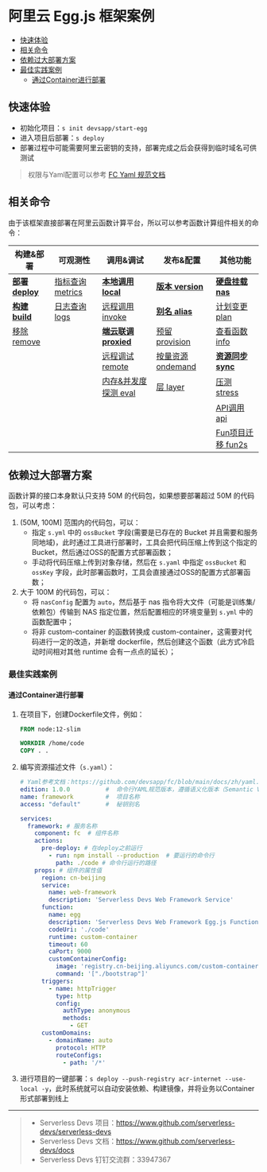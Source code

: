 # 阿里云 Egg.js 框架案例

- [快速体验](#快速体验)
- [相关命令](#相关命令)
- [依赖过大部署方案](#依赖过大部署方案)
- [最佳实践案例](#最佳实践案例)
    - [通过Container进行部署](#通过Container进行部署)

## 快速体验

- 初始化项目：`s init devsapp/start-egg`
- 进入项目后部署：`s deploy`
- 部署过程中可能需要阿里云密钥的支持，部署完成之后会获得到临时域名可供测试

> 权限与Yaml配置可以参考 [FC Yaml 规范文档](https://github.com/devsapp/fc/blob/main/docs/zh/yaml.md)

## 相关命令

由于该框架直接部署在阿里云函数计算平台，所以可以参考函数计算组件相关的命令：

| 构建&部署 | 可观测性 | 调用&调试 |  发布&配置  |  其他功能 |
| --- | --- | --- |--- | --- |
| [**部署 deploy**](https://github.com/devsapp/fc/blob/main/docs/zh/command/deploy.md)   | [指标查询 metrics](https://github.com/devsapp/fc/blob/main/docs/zh/command/metrics.md) | [**本地调用 local**](https://github.com/devsapp/fc/blob/main/docs/zh/command/local.md)      | [**版本 version**](https://github.com/devsapp/fc/blob/main/docs/zh/command/version.md)      | [**硬盘挂载 nas**](https://github.com/devsapp/fc/blob/main/docs/zh/command/nas.md) | 
| [**构建 build**](https://github.com/devsapp/fc/blob/main/docs/zh/command/build.md)     | [日志查询 logs](https://github.com/devsapp/fc/blob/main/docs/zh/command/logs.md)       | [远程调用 invoke](https://github.com/devsapp/fc/blob/main/docs/zh/command/invoke.md)    | [**别名 alias**](https://github.com/devsapp/fc/blob/main/docs/zh/command/alias.md)         | [计划变更 plan](https://github.com/devsapp/fc/blob/main/docs/zh/command/plan.md)  | 
| [移除 remove](https://github.com/devsapp/fc/blob/main/docs/zh/command/remove.md)   |                                              | [**端云联调 proxied**](https://github.com/devsapp/fc/blob/main/docs/zh/command/proxied.md) | [预留 provision](https://github.com/devsapp/fc/blob/main/docs/zh/command/provision.md)   | [查看函数 info](https://github.com/devsapp/fc/blob/main/docs/zh/command/info.md)  | 
|                                          |                                              | [远程调试 remote](https://github.com/devsapp/fc/blob/main/docs/zh/command/remote.md)    | [按量资源 ondemand](https://github.com/devsapp/fc/blob/main/docs/zh/command/ondemand.md) |[**资源同步 sync**](https://github.com/devsapp/fc/blob/main/docs/zh/command/sync.md)  | 
|                                          |                                              | [内存&并发度探测 eval](https://github.com/devsapp/fc/blob/main/docs/zh/command/eval.md)  | [层 layer](https://github.com/devsapp/fc/blob/main/docs/zh/command/layer.md) |      [压测 stress](https://github.com/devsapp/fc/blob/main/docs/zh/command/stress.md)               | 
|                                          |                                              |   |  | [API调用 api](https://github.com/devsapp/fc/blob/main/docs/zh/command/api.md)                     | 
|                                          |                                              |   |  |  [Fun项目迁移 fun2s](https://github.com/devsapp/fc/blob/main/docs/zh/command/fun2s.md)                   | 

## 依赖过大部署方案

函数计算的接口本身默认只支持 50M 的代码包，如果想要部署超过 50M 的代码包，可以考虑：

1. (50M, 100M] 范围内的代码包，可以：
    - 指定 `s.yml` 中的 `ossBucket` 字段(需要是已存在的 Bucket 并且需要和服务同地域)，此时通过工具进行部署时，工具会把代码压缩上传到这个指定的 Bucket，然后通过OSS的配置方式部署函数；
    - 手动将代码压缩上传到对象存储，然后在 `s.yaml` 中指定 `ossBucket` 和 `ossKey` 字段，此时部署函数时，工具会直接通过OSS的配置方式部署函数；
2. 大于 100M 的代码包，可以：
    - 将 `nasConfig` 配置为 `auto`，然后基于 nas 指令将大文件（可能是训练集/依赖包）传输到 NAS 指定位置，然后配置相应的环境变量到 `s.yml` 中的函数配置中；
    - 将非 custom-container 的函数转换成 custom-container，这需要对代码进行一定的改造，并新增 dockerfile，然后创建这个函数（此方式冷启动时间相对其他 runtime 会有一点点的延长）；
    
### 最佳实践案例

#### 通过Container进行部署

1. 在项目下，创建Dockerfile文件，例如：
    ```dockerfile
    FROM node:12-slim
    
    WORKDIR /home/code
    COPY . .
    ```
2. 编写资源描述文件（`s.yaml`）：
    ```yaml
    # Yaml参考文档：https://github.com/devsapp/fc/blob/main/docs/zh/yaml.md
    edition: 1.0.0          #  命令行YAML规范版本，遵循语义化版本（Semantic Versioning）规范
    name: framework         #  项目名称
    access: "default"       #  秘钥别名
    
    services:
      framework: # 服务名称
        component: fc  # 组件名称
        actions:
          pre-deploy: # 在deploy之前运行
            - run: npm install --production  # 要运行的命令行
              path: ./code # 命令行运行的路径
        props: # 组件的属性值
          region: cn-beijing
          service:
            name: web-framework
            description: 'Serverless Devs Web Framework Service'
          function:
            name: egg
            description: 'Serverless Devs Web Framework Egg.js Function'
            codeUri: './code'
            runtime: custom-container
            timeout: 60
            caPort: 9000
            customContainerConfig:
              image: 'registry.cn-beijing.aliyuncs.com/custom-container/web-framework:0.0.1'
              command: '["./bootstrap"]'
          triggers:
            - name: httpTrigger
              type: http
              config:
                authType: anonymous
                methods:
                  - GET
          customDomains:
            - domainName: auto
              protocol: HTTP
              routeConfigs:
                - path: '/*'
    ```
3. 进行项目的一键部署：`s deploy --push-registry acr-internet --use-local -y`，此时系统就可以自动安装依赖、构建镜像，并将业务以Container形式部署到线上

-----

> - Serverless Devs 项目：https://www.github.com/serverless-devs/serverless-devs   
> - Serverless Devs 文档：https://www.github.com/serverless-devs/docs   
> - Serverless Devs 钉钉交流群：33947367    